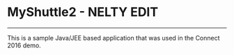 # MyShuttle2 - NELTY EDIT
-------------

This is a sample Java/JEE based application that was used in the Connect 2016 demo. 
